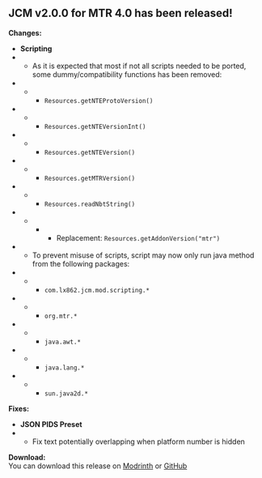 ## JCM v2.0.0 for MTR 4.0 has been released!

**Changes:**
- **Scripting**
- - As it is expected that most if not all scripts needed to be ported, some dummy/compatibility functions has been removed:
- - - `Resources.getNTEProtoVersion()`
- - - `Resources.getNTEVersionInt()`
- - - `Resources.getNTEVersion()`
- - - `Resources.getMTRVersion()`
- - - `Resources.readNbtString()`
- - - - Replacement: `Resources.getAddonVersion("mtr")`
- - To prevent misuse of scripts, script may now only run java method from the following packages:
- - - `com.lx862.jcm.mod.scripting.*`
- - - `org.mtr.*`
- - - `java.awt.*`
- - - `java.lang.*`
- - - `sun.java2d.*`

**Fixes:**
- **JSON PIDS Preset**
- - Fix text potentially overlapping when platform number is hidden

**Download:**  
You can download this release on [Modrinth](https://modrinth.com/mod/jcm) or [GitHub](https://github.com/DistrictOfJoban/Joban-Client-Mod/releases)
